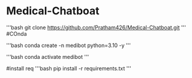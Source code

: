 # Medical-Chatboat

'''bash
git clone https://github.com/Pratham426/Medical-Chatboat.git
'''
#COnda

'''bash
conda create -n medibot python=3.10 -y
'''

'''bash
conda activate medibot
'''


#install req
'''bash
pip install -r requirements.txt
'''